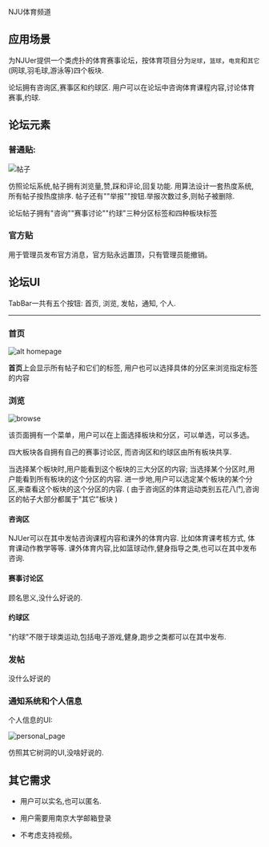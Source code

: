 NJU体育频道

## 应用场景

为NJUer提供一个类虎扑的体育赛事论坛，按体育项目分为`足球`，`篮球`，`电竞`和`其它`(网球,羽毛球,游泳等)四个板块. 



论坛拥有咨询区,赛事区和约球区. 用户可以在论坛中咨询体育课程内容,讨论体育赛事,约球.

## 论坛元素

### 普通贴:

![帖子](https://seec2-lyk.oss-cn-shanghai.aliyuncs.com/%E5%BE%AE%E4%BF%A1Project/%E5%B0%8F%E7%A8%8B%E5%BA%8FUI%E6%A0%B7%E5%9B%BE/%E8%AE%BA%E5%9D%9BUI%E6%A0%B7%E4%BE%8B-%E5%B8%96%E5%AD%90.jpg)

仿照论坛系统,帖子拥有浏览量,赞,踩和评论,回复功能. 用算法设计一套热度系统,所有帖子按热度排序. 帖子还有""举报""按钮.举报次数过多,则帖子被删除.

论坛帖子拥有"咨询""赛事讨论""约球"三种分区标签和四种板块标签

### 官方贴

用于管理员发布官方消息，官方贴永远置顶，只有管理员能撤销。

## 论坛UI

TabBar一共有五个按钮: 首页, 浏览, 发帖，通知, 个人. 

***



### 首页

![alt homepage](https://seec2-lyk.oss-cn-shanghai.aliyuncs.com/%E5%BE%AE%E4%BF%A1Project/%E5%B0%8F%E7%A8%8B%E5%BA%8FUI%E6%A0%B7%E5%9B%BE/%E8%AE%BA%E5%9D%9BUI%E6%A0%B7%E4%BE%8B%E9%A6%96%E9%A1%B5.jpg)

**首页**上会显示所有帖子和它们的标签, 用户也可以选择具体的分区来浏览指定标签的内容

### 浏览

![browse](https://seec2-lyk.oss-cn-shanghai.aliyuncs.com/%E5%BE%AE%E4%BF%A1Project/%E5%B0%8F%E7%A8%8B%E5%BA%8FUI%E6%A0%B7%E5%9B%BE/%E8%AE%BA%E5%9D%9BUI%E6%A0%B7%E4%BE%8B-%E6%B5%8F%E8%A7%88.jpg)

该页面拥有一个菜单，用户可以在上面选择板块和分区，可以单选，可以多选。

四大板块各自拥有自己的赛事讨论区, 而咨询区和约球区由所有板块共享. 

当选择某个板块时,用户能看到这个板块的三大分区的内容; 当选择某个分区时,用户能看到所有板块的这个分区的内容. 进一步地,用户可以选定某个板块的某个分区,来查看这个板块的这个分区的内容. ( 由于咨询区的体育运动类别五花八门,咨询区的帖子大部分都属于"其它"板块 )

#### 咨询区

NJUer可以在其中发帖咨询课程内容和课外的体育内容. 比如体育课考核方式, 体育课动作教学等等. 课外体育内容,比如篮球动作,健身指导之类,也可以在其中发布咨询.

#### 赛事讨论区

顾名思义,没什么好说的. 

#### 约球区

"约球"不限于球类运动,包括电子游戏,健身,跑步之类都可以在其中发布.

### 发帖

没什么好说的

### 通知系统和个人信息

个人信息的UI:

![personal_page](https://seec2-lyk.oss-cn-shanghai.aliyuncs.com/%E5%BE%AE%E4%BF%A1Project/%E5%B0%8F%E7%A8%8B%E5%BA%8FUI%E6%A0%B7%E5%9B%BE/%E8%AE%BA%E5%9D%9BUI%E6%A0%B7%E4%BE%8B-%E4%B8%AA%E4%BA%BA%E4%B8%BB%E9%A1%B5.jpg)

仿照其它树洞的UI,没啥好说的. 



## 其它需求

* 用户可以实名,也可以匿名.
* 用户需要用南京大学邮箱登录

* 不考虑支持视频。


